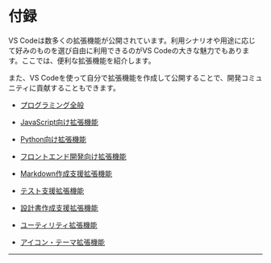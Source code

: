 # 付録
VS Codeは数多くの拡張機能が公開されています。利用シナリオや用途に応じて好みのものを選び自由に利用できるのがVS Codeの大きな魅力でもあります。ここでは、便利な拡張機能を紹介します。

また、VS Codeを使って自分で拡張機能を作成して公開することで、開発コミュニティに貢献することもできます。


* [プログラミング全般](code.md)

* [JavaScript向け拡張機能](javascript.md)

* [Python向け拡張機能](python.md)

* [フロントエンド開発向け拡張機能](frontend.md)

* [Markdown作成支援拡張機能](markdown.md)

* [テスト支援拡張機能](test.md)

* [設計書作成支援拡張機能](docs.md)

* [ユーティリティ拡張機能](utility.md)

* [アイコン・テーマ拡張機能](icon-theme.md)

---

